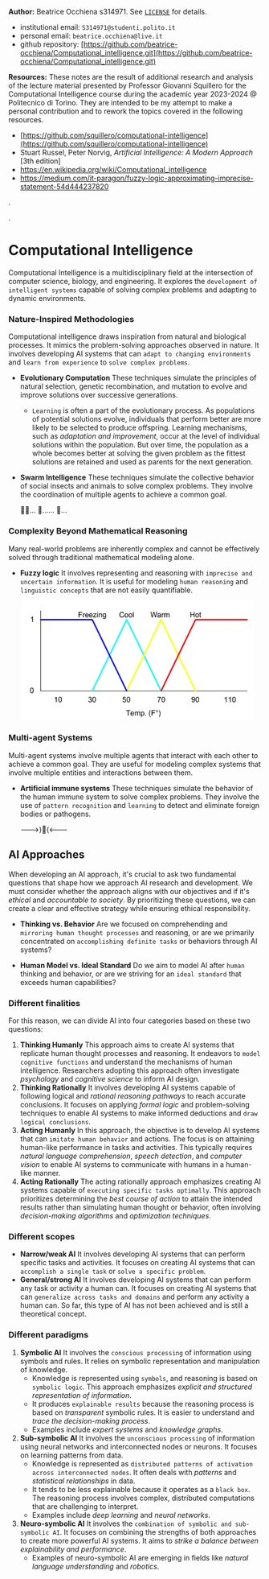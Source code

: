 **Author:** Beatrice Occhiena s314971. See [`LICENSE`](https://github.com/beatrice-occhiena/Computational_intelligence/blob/main/LICENSE) for details.
- institutional email: `S314971@studenti.polito.it`
- personal email: `beatrice.occhiena@live.it`
- github repository: [https://github.com/beatrice-occhiena/Computational_intelligence.git](https://github.com/beatrice-occhiena/Computational_intelligence.git)

**Resources:** These notes are the result of additional research and analysis of the lecture material presented by Professor Giovanni Squillero for the Computational Intelligence course during the academic year 2023-2024 @ Politecnico di Torino. They are intended to be my attempt to make a personal contribution and to rework the topics covered in the following resources.
- [https://github.com/squillero/computational-intelligence](https://github.com/squillero/computational-intelligence)
- Stuart Russel, Peter Norvig, *Artificial Intelligence: A Modern Approach* [3th edition]
- https://en.wikipedia.org/wiki/Computational_intelligence
- https://medium.com/it-paragon/fuzzy-logic-approximating-imprecise-statement-54d444237820

.

.


# Computational Intelligence
Computational Intelligence is a multidisciplinary field at the intersection of computer science, biology, and engineering. It explores the `development of intelligent systems` capable of solving complex problems and adapting to dynamic environments.

### Nature-Inspired Methodologies
Computational intelligence draws inspiration from natural and biological processes. It mimics the problem-solving approaches observed in nature. It involves developing AI systems that can `adapt to changing environments` and `learn from experience` to `solve complex problems`.
- **Evolutionary Computation** These techniques simulate the principles of natural selection, genetic recombination, and mutation to evolve and improve solutions over successive generations.
  - `Learning` is often a part of the evolutionary process. As populations of potential solutions evolve, individuals that perform better are more likely to be selected to produce offspring. Learning mechanisms, such as *adaptation and improvement*, occur at the level of individual solutions within the population. But over time, the population as a whole becomes better at solving the given problem as the fittest solutions are retained and used as parents for the next generation.
- **Swarm Intelligence** These techniques simulate the collective behavior of social insects and animals to solve complex problems. They involve the coordination of multiple agents to achieve a common goal. 

  🌿🐜... 🐜...... 🐜...


### Complexity Beyond Mathematical Reasoning
Many real-world problems are inherently complex and cannot be effectively solved through traditional mathematical modeling alone.
- **Fuzzy logic** It involves representing and reasoning with `imprecise and uncertain information`. It is useful for modeling `human reasoning` and `linguistic concepts` that are not easily quantifiable.

  ![Alt text](../Images/C01_01.png)

### Multi-agent Systems
Multi-agent systems involve multiple agents that interact with each other to achieve a common goal. They are useful for modeling complex systems that involve multiple entities and interactions between them.
- **Artificial immune systems** These techniques simulate the behavior of the human immune system to solve complex problems. They involve the use of `pattern recognition` and `learning` to detect and eliminate foreign bodies or pathogens.

  --->)🦠(<---

## AI Approaches
When developing an AI approach, it's crucial to ask two fundamental questions that shape how we approach AI research and development. We must consider whether the approach aligns with our objectives and if it's *ethical* and *accountable to society*. By prioritizing these questions, we can create a clear and effective strategy while ensuring ethical responsibility. 

- **Thinking vs. Behavior** Are we focused on comprehending and `mirroring human thought processes` and reasoning, or are we primarily concentrated on `accomplishing definite tasks` or behaviors through AI systems?

- **Human Model vs. Ideal Standard** Do we aim to model AI after `human` thinking and behavior, or are we striving for an `ideal standard` that exceeds human capabilities?

### Different finalities
For this reason, we can divide AI into four categories based on these two questions:

1. **Thinking Humanly** This approach aims to create AI systems that replicate human thought processes and reasoning. It endeavors to `model cognitive functions` and understand the mechanisms of human intelligence. Researchers adopting this approach often investigate *psychology* and *cognitive science* to inform AI design.
2. **Thinking Rationally** It involves developing AI systems capable of following logical and *rational reasoning pathways* to reach accurate conclusions. It focuses on applying *formal logic* and problem-solving techniques to enable AI systems to make informed deductions and `draw logical conclusions`.
3. **Acting Humanly** In this approach, the objective is to develop AI systems that can `imitate human behavior` and actions. The focus is on attaining human-like performance in tasks and activities. This typically requires *natural language comprehension*, *speech detection*, and *computer vision* to enable AI systems to communicate with humans in a human-like manner.
4. **Acting Rationally** The acting rationally approach emphasizes creating AI systems capable of `executing specific tasks optimally`. This approach prioritizes determining the *best course of action* to attain the intended results rather than simulating human thought or behavior, often involving *decision-making algorithms* and *optimization techniques*.

### Different scopes
- **Narrow/weak AI** It involves developing AI systems that can perform specific tasks and activities. It focuses on creating AI systems that can `accomplish a single task` or `solve a specific problem`.
- **General/strong AI** It involves developing AI systems that can perform any task or activity a human can. It focuses on creating AI systems that can `generalize across tasks and domains` and perform any activity a human can. So far, this type of AI has not been achieved and is still a theoretical concept.

### Different paradigms
1. **Symbolic AI** It involves the `conscious processing` of information using symbols and rules. It relies on symbolic representation and manipulation of knowledge.
    - Knowledge is represented using `symbols`, and reasoning is based on `symbolic logic`. This approach emphasizes *explicit and structured representation of information*.
    - It produces `explainable results` because the reasoning process is based on *transparent* symbolic rules. It is easier to understand and *trace the decision-making process*.
    - Examples include *expert systems* and *knowledge graphs*.
2. **Sub-symbolic AI** It involves the `unconscious processing` of information using neural networks and interconnected nodes or neurons. It focuses on learning patterns from data.
    - Knowledge is represented as `distributed patterns of activation across interconnected nodes`. It often deals with *patterns* and *statistical relationships* in data.
    - It tends to be less explainable because it operates as a `black box`. The reasoning process involves complex, distributed computations that are challenging to interpret.
    - Examples include *deep learning* and *neural networks*.
3. **Neuro-symbolic AI** It involves the `combination of symbolic and sub-symbolic AI`. It focuses on combining the strengths of both approaches to create more powerful AI systems. It aims to *strike a balance between explainability and performance*.
    - Examples of neuro-symbolic AI are emerging in fields like *natural language understanding* and *robotics*.
